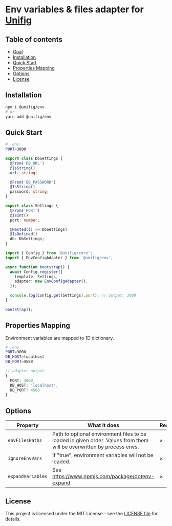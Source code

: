 # Env variables & files adapter for [Unifig](https://github.com/Matii96/unifig)

## Table of contents

- [Goal](#goal)
- [Installation](#installation)
- [Quick Start](#quick_start)
- [Properties Mapping](#properties_mapping)
- [Options](#options)
- [License](#license)

## Installation

<a name="installation"></a>

```bash
npm i @unifig/env
# or
yarn add @unifig/env
```

## Quick Start

<a name="quick_start"></a>

```bash
# .env
PORT=3000
```

```ts
export class DbSettings {
  @From('DB_URL')
  @IsString()
  url: string;

  @From('DB_PASSWORD')
  @IsString()
  password: string;
}

export class Settings {
  @From('PORT')
  @IsInt()
  port: number;

  @Nested(() => DbSettings)
  @IsDefined()
  db: DbSettings;
}
```

```ts
import { Config } from '@unifig/core';
import { EnvConfigAdapter } from '@unifig/env';

async function bootstrap() {
  await Config.register({
    template: Settings,
    adapter: new EnvConfigAdapter(),
  });

  console.log(Config.get(Settings).port); // output: 3000
}

bootstrap();
```

## Properties Mapping

<a name="properties_mapping"></a>

Environment variables are mapped to 1D dictionary.

```bash
# .env
PORT=3000
DB_HOST=localhost
DB_PORT=4588
```

```ts
// adapter output
{
  PORT: 3000,
  DB_HOST: 'localhost',
  DB_PORT: 4588
}
```

## Options

<a name="options"></a>

| Property          | What it does                                                                                                          | Required |
| ----------------- | --------------------------------------------------------------------------------------------------------------------- | -------- |
| `envFilesPaths`   | Path to optional environment files to be loaded in given order. Values from them will be overwritten by process envs. | &times;  |
| `ignoreEnvVars`   | If "true", environment variables will not be loaded.                                                                  | &times;  |
| `expandVariables` | See https://www.npmjs.com/package/dotenv-expand.                                                                      | &times;  |

## License

<a name="license"></a>

This project is licensed under the MIT License - see the [LICENSE file](https://github.com/Matii96/unifig/tree/main/LICENSE) for details.

